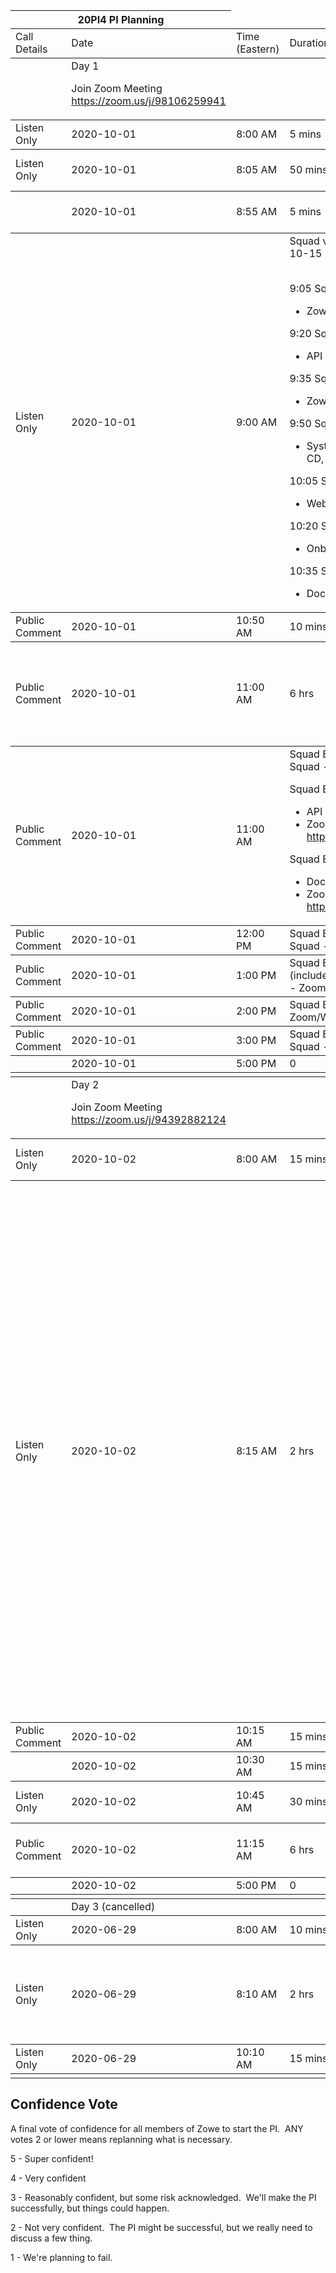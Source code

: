 <table>
    <thead>
        <tr>
            <th colspan="2">20PI4 PI Planning
</th>
        </tr>
    </thead>
    <tbody>
        <tr>
            <td>Call Details</td>
            <td>Date</td>
            <td>Time (Eastern)</td>
            <td>Duration</td>
            <td>Event</td>
            <td>Description</td>
    </tbody>
    <tbody>
        <tr>
            <td></td>
            <td>Day 1

Join Zoom Meeting
https://zoom.us/j/98106259941
</td>
            <td></td>
            <td></td>
            <td></td>
            <td></td>
    </tbody>
    <tbody>
        <tr>
            <td>Listen Only</td>
            <td>2020-10-01</td>
            <td>8:00 AM</td>
            <td>5 mins</td>
            <td>Opening Announcement</td>
            <td>Highlights of the PI Planning</td>
    </tbody>
    <tbody>
        <tr>
            <td>Listen Only</td>
            <td>2020-10-01</td>
            <td>8:05 AM</td>
            <td>50 mins</td>
            <td>Updates from the Zowe Leadership Committee</td>
            <td>The ZLC will describe the vision for the PI.</td>
    </tbody>
    <tbody>
        <tr>
            <td></td>
            <td>2020-10-01</td>
            <td>8:55 AM</td>
            <td>5 mins</td>
            <td>5 min break / Switch to Squad Vision</td>
            <td></td>
    </tbody>
    <tbody>
        <tr>
            <td>Listen Only</td>
            <td>2020-10-01</td>
            <td>9:00 AM</td>
<td>
Squad vision<br>
10-15 mins each:

<br>9:05 Squad Breakout 1
- Zowe Explorer Squad

9:20 Squad Breakout 2
- API ML Squad

9:35 Squad Breakout 3
- Zowe CLI Squad

9:50 Squad Breakout 4
- Systems Squad (includes CI-CD, HA, Performance

10:05 Squad Breakout 5
- WebUI Squad

10:20 Squad Breakout 6
- Onboarding Squad

10:35 Squad Breakout 7
- Documentation Squad

</td>
            <td></td>
            <td>Squad Members, Stakeholders & Users

- What each squad wants to do in the next PI
- Call out contributions from different squads (dependencies)</td>
    </tbody>

    <tbody>
        <tr>
            <td>Public Comment</td>
            <td>2020-10-01</td>
            <td>10:50 AM</td>
            <td>10 mins</td>
            <td>Questions and Answers</td>
            <td>This time slot is available for the Community to ask questions</td>
    </tbody>
    <tbody>
        <tr>
            <td>Public Comment</td>
            <td>2020-10-01</td>
            <td>11:00 AM</td>
            <td>6 hrs</td>
            <td>Squad Breakouts</td>
<td>
Squad Leads, Squad Members
- Squads work offline to fit their stories into sprints and create their Draft PI Objectives
- Capture Business Value
- With staggered meetings, everyone has the ability to attend at least 1 hour of the squad breakouts
</td>
    </tbody>
    <tbody>
            <tr>
                <td>Public Comment</td>
                <td>2020-10-01</td>
                <td>11:00 AM</td>
<td>
Squad Breakout 1
- Zowe Explorer Squad
- Zoom/Webex Link: here

Squad Breakout 2
- API ML Squad
- Zoom Link: https://zoom.us/j/98404818292

Squad Breakout 7
- Documentation Squad
- Zoom Link: https://zoom.us/j/646062143
</td>
                <td></td>
<td>
- Squads need to ensure that they attend those breakout sessions that are important to them.
- Dependencies need to brought up at the Breakout sessions
</td>
    </tbody>
    <tbody>
            <tr>
                <td>Public Comment</td>
                <td>2020-10-01</td>
                <td>12:00 PM</td>
<td>
Squad Breakout 3
- Zowe CLI Squad
- Zoom/Webex Link: here
</td>
                <td></td>
                <td></td>
    </tbody>
    <tbody>
            <tr>
                <td>Public Comment</td>
                <td>2020-10-01</td>
                <td>1:00 PM</td>
  <td>
Squad Breakout 4
- Systems Squad (includes CI-CD, HA, Performance
- Zoom/Webex Link: here
  </td>
                <td></td>
                <td></td>
    </tbody>
    <tbody>
            <tr>
                <td>Public Comment</td>
                <td>2020-10-01</td>
                <td>2:00 PM</td>
<td>
Squad Breakout 5
- WebUI Squad
- Zoom/Webex Link: here
</td>
                <td></td>
                <td></td>
    </tbody>
    <tbody>
            <tr>
                <td>Public Comment</td>
                <td>2020-10-01</td>
                <td>3:00 PM</td>
<td>
Squad Breakout 6
- Onboarding Squad
- Zoom/Webex Link: here
</td>
                <td></td>
                <td></td>
    </tbody>
    <tbody>
        <tr>
            <td></td>
            <td>2020-10-01</td>
            <td>5:00 PM</td>
            <td>0</td>
            <td>Day 1 End</td>
            <td></td>
    </tbody>
<tbody>
        <tr>
            <td></td>
            <td></td>
            <td></td>
            <td></td>
            <td></td>
            <td></td>
</tbody>
    <tbody>
        <tr>
            <td></td>
            <td>Day 2

Join Zoom Meeting
https://zoom.us/j/94392882124
</td>
            <td></td>
            <td></td>
            <td></td>
            <td></td>
    </tbody>
    <tbody>
        <tr>
            <td>Listen Only</td>
            <td>2020-10-02</td>
            <td>8:00 AM</td>
            <td>15 mins</td>
            <td>Explanation of Draft Readouts / Pre Q&A</td>
            <td>Squad Members, Stakeholders & Users</td>
    </tbody>
    <tbody>
        <tr>
            <td>Listen Only</td>
            <td>2020-10-02</td>
            <td>8:15 AM</td>
            <td>2 hrs</td>
<td>Squad Draft Readouts

8:15 Squad Breakout 1
- Zowe Explorer Squad

8:30 Squad Breakout 2
- API ML Squad

8:45 Squad Breakout 3
- Zowe CLI Squad

9:00 Squad Breakout 4
- Systems Squad (includes CI-CD, HA, Performance

9:15 Squad Breakout 5
- WebUI Squad

9:30 Squad Breakout 6
- Onboarding Squad

9:45 Squad Breakout 7
- Documentation Squad
</td>
            <td>Squad Members, Stakeholders & Users

- Each squad will take 15 mins to read draft objectives, highlight risks that need ZLC support, dependencies with other squads</td>
    </tbody>
    <tbody>
        <tr>
            <td>Public Comment</td>
            <td>2020-10-02</td>
            <td>10:15 AM</td>
            <td>15 mins</td>
            <td>Questions and Answers</td>
            <td>This time slot is available for the Community to ask questions</td>
    </tbody>
    <tbody>
        <tr>
            <td></td>
            <td>2020-10-02</td>
            <td>10:30 AM</td>
            <td>15 mins</td>
            <td>Break</td>
            <td></td>
    </tbody>
    <tbody>
        <tr>
            <td>Listen Only</td>
            <td>2020-10-02</td>
            <td>10:45 AM</td>
            <td>30 mins</td>
            <td>ZLC Review / Management Discussion</td>
            <td>ZLC, Facilitators there any private feedback needed from the ZLC to squads?</td>
    </tbody>
    <tbody>
        <tr>
            <td>Public Comment</td>
            <td>2020-10-02</td>
            <td>11:15 AM</td>
            <td>6 hrs</td>
            <td>Team Breakouts</td>
            <td>
- CLI Squad: https://zoom.us/j/99891777715
- WebUI Squad: https://zoom.us/j/95395033185
</td>
    </tbody>
    <tbody>
        <tr>
            <td></td>
            <td>2020-10-02</td>
            <td>5:00 PM</td>
            <td>0</td>
            <td>Day 2 End</td>
            <td></td>
    </tbody>
    <tbody>
        <tr>
            <td></td>
            <td></td>
            <td></td>
            <td></td>
            <td></td>
            <td></td>
    </tbody>
    <tbody>
        <tr>
            <td></td>
            <td>Day 3 (cancelled)</td>
            <td></td>
            <td></td>
            <td></td>
            <td></td>
    </tbody>
    <tbody>
        <tr>
            <td>Listen Only</td>
            <td>2020-06-29</td>
            <td>8:00 AM</td>
            <td>10 mins</td>
            <td>Explanation of final review</td>
            <td></td>
    </tbody>
    <tbody>
        <tr>
            <td>Listen Only</td>
            <td>2020-06-29</td>
            <td>8:10 AM</td>
            <td>2 hrs</td>
            <td>Final Readouts</td>
            <td>Squad Members, Stakeholders & Users

- Teams read their final list of objectives, highlight changes since yesterday, outstanding / new risks</td>
    </tbody>
    <tbody>
        <tr>
            <td>Listen Only</td>
            <td>2020-06-29</td>
            <td>10:10 AM</td>
            <td>15 mins</td>
            <td>Confidence Vote (see below)</td>
            <td>Squad Members, Stakeholders & Users</td>
    </tbody>
    <tbody>
        <tr>
            <td></td>
            <td></td>
            <td></td>
            <td></td>
            <td></td>
            <td></td>
    </tbody>
    </table>


## Confidence Vote

A final vote of confidence for all members of Zowe to start the PI.  ANY votes 2 or lower means replanning what is necessary.

5 - Super confident!

4 - Very confident

3 - Reasonably confident, but some risk acknowledged.  We'll make the PI successfully, but things could happen.

2 - Not very confident.  The PI might be successful, but we really need to discuss a few thing.

1 - We're planning to fail.  
